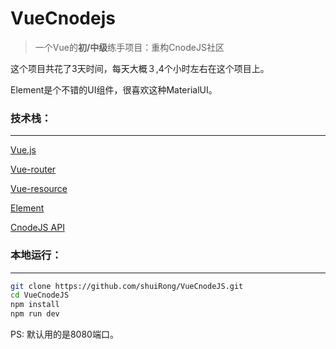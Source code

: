 # VueCnodejs

> 一个Vue的**初/中级**练手项目：重构CnodeJS社区

这个项目共花了3天时间，每天大概３,4个小时左右在这个项目上。

Element是个不错的UI组件，很喜欢这种MaterialUI。





### 技术栈：

---

[Vue.js](https://cn.vuejs.org/)

[Vue-router](https://router.vuejs.org/zh-cn/)

[Vue-resource](https://etianqq.gitbooks.io/vue2/content/chapter2-vue-resource.html)

[Element](http://element.eleme.io/#/zh-CN/component/installation)

[CnodeJS API](https://cnodejs.org/api)

### 本地运行：

---

```bash
git clone https://github.com/shuiRong/VueCnodeJS.git
cd VueCnodeJS
npm install
npm run dev
```

PS: 默认用的是8080端口。


